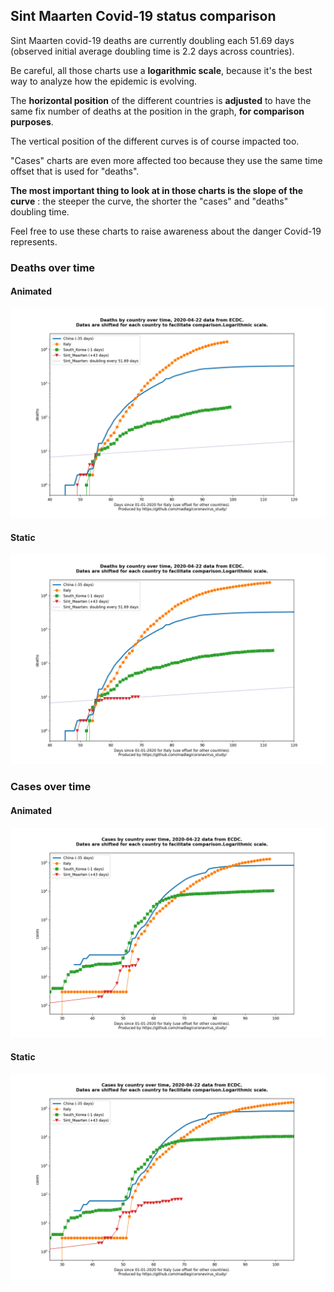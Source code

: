 ## Sint Maarten Covid-19 status comparison 

Sint Maarten covid-19 deaths are currently doubling each 51.69 days (observed initial average doubling time is 2.2 days across countries).



Be careful, all those charts use a **logarithmic scale**, because it's the best way to analyze how the epidemic is evolving.
 
The **horizontal position** of the different countries is **adjusted** to have the same fix number of deaths at the position in the graph, **for comparison purposes**.

The vertical position of the different curves is of course impacted too.

"Cases" charts are even more affected too because they use the same time offset that is used for "deaths".

**The most important thing to look at in those charts is the slope of the curve** : the steeper the curve, the shorter the "cases" and "deaths" doubling time.

Feel free to use these charts to raise awareness about the danger Covid-19 represents. 


 
### Deaths over time
 
#### Animated
![Sint Maarten covid-19 deaths animated chart](https://raw.githubusercontent.com/madlag/coronavirus_study/master/notebooks/graphs/2020-04-22/countries/Sint_Maarten/2020-04-22_Sint_Maarten_deaths.gif "Sint Maarten covid-19 deaths animated chart")   
 
#### Static
![Sint Maarten covid-19 deaths static chart](https://raw.githubusercontent.com/madlag/coronavirus_study/master/notebooks/graphs/2020-04-22/countries/Sint_Maarten/2020-04-22_Sint_Maarten_deaths.png "Sint Maarten covid-19 deaths static chart")   

 
### Cases over time
 
#### Animated
![Sint Maarten covid-19 cases animated chart](https://raw.githubusercontent.com/madlag/coronavirus_study/master/notebooks/graphs/2020-04-22/countries/Sint_Maarten/2020-04-22_Sint_Maarten_cases.gif "Sint Maarten covid-19 cases animated chart")   
 
#### Static
![Sint Maarten covid-19 cases static chart](https://raw.githubusercontent.com/madlag/coronavirus_study/master/notebooks/graphs/2020-04-22/countries/Sint_Maarten/2020-04-22_Sint_Maarten_cases.png "Sint Maarten covid-19 cases static chart")   

